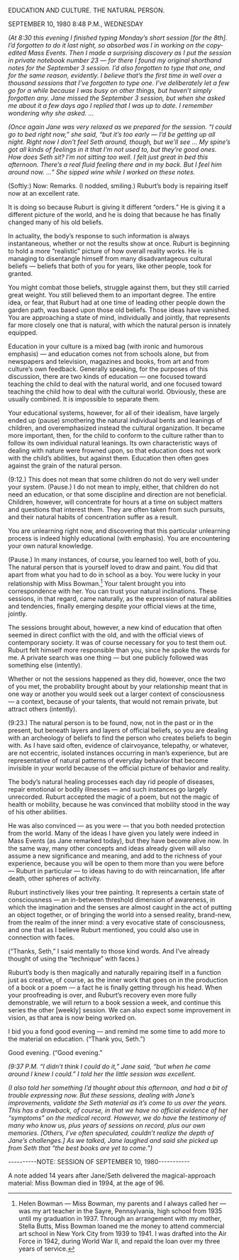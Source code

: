 EDUCATION AND CULTURE. THE NATURAL PERSON.

SEPTEMBER 10, 1980 8:48 P.M., WEDNESDAY

*(At 8:30 this evening I finished typing Monday’s short session [for the 8th]. I’d forgotten to do it last night, so absorbed was I in working on the copy-edited Mass Events. Then I made a surprising discovery as I put the session in private notebook number 23 — for there I found my original shorthand notes for the September 3 session. I’d also forgotten to type that one, and for the same reason, evidently. I believe that’s the first time in well over a thousand sessions that I’ve forgotten to type one. I’ve deliberately let a few go for a while because I was busy on other things, but haven’t simply forgotten any. Jane missed the September 3 session, but when she asked me about it a few days ago I replied that I was up to date. I remember wondering*
*why she asked. ...*

*(Once again Jane was very relaxed as we prepared for the session. “I could go to bed right now,” she said, “but it’s too early — I’d be getting up all night. Right now I don’t feel Seth around, though, but we’ll see ... My spine’s got all kinds of feelings in it that I’m not used to, but they’re good ones. How does Seth sit? I’m not sitting too well. I felt just great in bed this afternoon. There’s a real fluid feeling there and in my back. But I feel him around now. ...” She sipped wine while I worked on these notes.*

(Softly:) Now: Remarks.
(I nodded, smiling.)
Ruburt’s body is repairing itself now at an excellent rate.

It is doing so because Ruburt is giving it different “orders.” He is giving it a different picture of the world, and he is doing that because he has finally changed many of his old beliefs.

In actuality, the body’s response to such information is always instantaneous, whether or not the results show at once. Ruburt is beginning to hold a more “realistic” picture of how overall reality works. He is managing to disentangle himself from many disadvantageous cultural beliefs — beliefs that both of you for years, like other people, took for granted.

You might combat those beliefs, struggle against them, but they still carried great weight. You still believed them to an important degree. The entire idea, or fear, that Ruburt had at one time of leading other people down the garden path, was based upon those old beliefs. Those ideas have vanished. You are approaching a state of mind, individually and jointly, that represents far more closely one that is natural, with which the natural person is innately equipped.

Education in your culture is a mixed bag (with ironic and humorous emphasis) — and education comes not from schools alone, but from newspapers and television, magazines and books, from art and from culture’s own feedback. Generally speaking, for the purposes of this discussion, there are two kinds of education — one focused toward teaching the child to deal with the natural world, and one focused toward teaching the child how to deal with the cultural world. Obviously, these are usually combined. It is impossible to separate them.

Your educational systems, however, for all of their idealism, have largely ended up (pause) smothering the natural individual bents and leanings of children, and overemphasized instead the cultural organization. It became more important, then, for the child to conform to the culture rather than to follow its own individual natural leanings. Its own characteristic ways of dealing with nature were frowned upon, so that education does not work with the child’s abilities, but against them. Education then often goes against the grain of the natural person.

(9:12.) This does not mean that some children do not do very well under your system. (Pause.) I do not mean to imply, either, that children do not need an education, or that some discipline and direction are not beneficial. Children, however, will concentrate for hours at a time on subject matters and questions that interest them. They are often taken from such pursuits, and their natural habits of concentration suffer as a result.

You are unlearning right now, and discovering that this particular unlearning process is indeed highly educational (with emphasis). You are encountering your own natural knowledge.

(Pause.) In many instances, of course, you learned too well, both of you. The natural person that is yourself loved to draw and paint. You did that apart from what you had to do in school as a boy. You were lucky in your relationship with Miss Bowman.[^1] Your talent brought you into correspondence with her. You can trust your natural inclinations. These sessions, in that regard, came naturally, as the expression of natural abilities and tendencies, finally emerging despite your official views at the time, jointly.

The sessions brought about, however, a new kind of education that often seemed in direct conflict with the old, and with the official views of contemporary society. It was of course necessary for you to test them out. Ruburt felt himself more responsible than you, since he spoke the words for me. A private search was one thing — but one publicly followed was something else (intently).

Whether or not the sessions happened as they did, however, once the two of you met, the probability brought about by your relationship meant that in one way or another you would seek out a larger context of consciousness — a context, because of your talents, that would not remain private, but attract others (intently).

(9:23.) The natural person is to be found, now, not in the past or in the present, but beneath layers and layers of official beliefs, so you are dealing with an archeology of beliefs to find the person who creates beliefs to begin with. As I have said often, evidence of clairvoyance, telepathy, or whatever, are not eccentric, isolated instances occurring in man’s experience, but are representative of natural patterns of everyday behavior that become invisible in your world because of the official picture of behavior and reality.

The body’s natural healing processes each day rid people of diseases, repair emotional or bodily illnesses — and such instances go largely unrecorded. Ruburt accepted the magic of a poem, but not the magic of health or mobility, because he was convinced that mobility stood in the way of his other abilities.

He was also convinced — as you were — that you both needed protection from the world. Many of the ideas I have given you lately were indeed in Mass Events (as Jane remarked today), but they have become alive now. In the same way, many other concepts and ideas already given will also assume a new significance and meaning, and add to the richness of your experience, because you will be open to them more than you were before — Ruburt in particular — to ideas having to do with reincarnation, life after death, other spheres of activity.

Ruburt instinctively likes your tree painting. It represents a certain state of consciousness — an in-between threshold dimension of awareness, in which the imagination and the senses are almost caught in the act of putting an object together, or of bringing the world into a sensed reality, brand-new, from the realm of the inner mind: a very evocative state of consciousness, and one that as I believe Ruburt mentioned, you could also use in connection with faces.

(“Thanks, Seth,” I said mentally to those kind words. And I’ve already thought of using the “technique” with faces.)

Ruburt’s body is then magically and naturally repairing itself in a function just as creative, of course, as the inner work that goes on in the production of a book or a poem — a fact he is finally getting through his head. When your proofreading is over, and Ruburt’s recovery even more fully demonstrable, we will return to a book session a week, and continue this series the other [weekly] session. We can also expect some improvement in vision, as that area is now being worked on.

I bid you a fond good evening — and remind me some time to add more to the material on education.
(“Thank you, Seth.”)

Good evening.
(“Good evening.”

*(9:37 P.M. “I didn’t think I could do it,” Jane said, “but when he came around I knew I could.” I told her the little session was excellent.*

*(I also told her something I’d thought about this afternoon, and had a bit of trouble expressing now. But these sessions, dealing with Jane’s improvements, validate the Seth material as it’s come to us over the years. This has a drawback, of course, in that we have no official evidence of her “symptoms” on the medical record. However, we do have the testimony of many who know us, plus years of sessions on record, plus our own memories. [Others, I’ve often speculated, couldn’t realize the depth of Jane’s challenges.] As we talked, Jane laughed and said she picked up from Seth that “the best books are yet to come.”)*

----------NOTE: SESSION OF SEPTEMBER 10, 1980-----------

[^1]: Helen Bowman — Miss Bowman, my parents and I always called her — was my art teacher in the Sayre, Pennsylvania, high school from 1935 until my graduation in 1937. Through an arrangement with my mother, Stella Butts, Miss Bowman loaned me the money to attend commercial art school in New York City from 1939 to 1941. I was drafted into the Air Force in 1942, during World War II, and repaid the loan over my three years of service.

A note added 14 years after Jane/Seth delivered the magical-approach material: Miss Bowman died in 1994, at the age of 96.